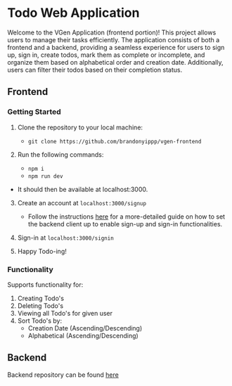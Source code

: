 # Todo Web Application

Welcome to the VGen Application (frontend portion)! This project allows users to manage their tasks efficiently. The application consists of both a frontend and a backend, providing a seamless experience for users to sign up, sign in, create todos, mark them as complete or incomplete, and organize them based on alphabetical order and creation date. Additionally, users can filter their todos based on their completion status.

## Frontend

### Getting Started

1. Clone the repository to your local machine:

    - ```git clone https://github.com/brandonyippp/vgen-frontend```

2. Run the following commands:
    - ```npm i```
    - ```npm run dev```
  - It should then be available at localhost:3000.

3. Create an account at ```localhost:3000/signup```
    - Follow the instructions <a href="https://github.com/brandonyippp/vgen-backend/tree/master">here<a/> for a more-detailed guide on how to set the backend client up to enable sign-up and sign-in functionalities.

5. Sign-in at ```localhost:3000/signin```

6. Happy Todo-ing!

### Functionality

Supports functionality for:
  1. Creating Todo's
  2. Deleting Todo's
  3. Viewing all Todo's for given user
  4. Sort Todo's by:
     - Creation Date (Ascending/Descending)
     - Alphabetical (Ascending/Descending)

## Backend

Backend repository can be found <a href="https://github.com/brandonyippp/vgen-backend">here</a>
